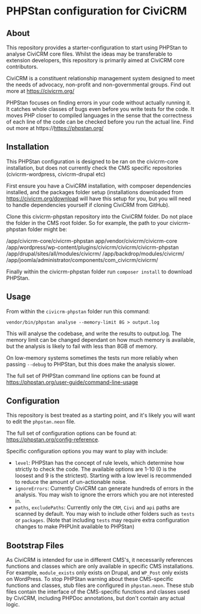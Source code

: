 PHPStan configuration for CiviCRM
=====================================

About
-----

This repository provides a starter-configuration to start using PHPStan to analyse CiviCRM core files. Whilst the ideas may be transferable to extension developers, this repository is primarily aimed at CiviCRM core contributors.

CiviCRM is a constituent relationship management system designed to meet the needs of advocacy, non-profit and non-governmental groups.
Find out more at https://civicrm.org/

PHPStan focuses on finding errors in your code without actually running it. It catches whole classes of bugs even before you write tests for the code. It moves PHP closer to compiled languages in the sense that the correctness of each line of the code can be checked before you run the actual line.
Find out more at https://https://phpstan.org/

Installation
------------

This PHPStan configuration is designed to be ran on the civicrm-core installation, but does not currently check the CMS specific repositories (civicrm-wordpress, civicrm-drupal etc)

First ensure you have a CiviCRM installation, with composer dependencies installed, and the packages folder setup (installations downloaded from https://civicrm.org/download will have this setup for you, but you will need to handle dependencies yourself if cloning CiviCRM from GitHub).

Clone this civicrm-phpstan repository into the CiviCRM folder. Do not place the folder in the CMS root folder. So for example, the path to your  civicrm-phpstan folder might be:

/app/civicrm-core/civicrm-phpstan
app/vendor/civicrm/civicrm-core
/app/wordpress/wp-content/plugins/civicrm/civicrm/civicrm-phpstan
/app/drupal/sites/all/modules/civicrm/
/app/backdrop/modules/civicrm/
/app/joomla/administrator/components/com_civicrm/civicrm/

Finally within the civicrm-phpstan folder run `composer install` to download PHPStan.

Usage
-----

From within the `civicrm-phpstan` folder run this command:

```
vendor/bin/phpstan analyse --memory-limit 8G > output.log
```

This will analyse the codebase, and write the results to output.log. The memory limit can be changed dependant on how much memory is available, but the analysis is likely to fail with less than 8GB of memory.

On low-memory systems sometimes the tests run more reliably when passing `--debug` to PHPStan, but this does make the analysis slower.

The full set of PHPStan command line options can be found at https://phpstan.org/user-guide/command-line-usage

Configuration
-----

This repository is best treated as a starting point, and it's likely you will want to edit the `phpstan.neon` file.

The full set of configuration options can be found at: https://phpstan.org/config-reference.

Specific configuration options you may want to play with include:

 - `level`: PHPStan has the concept of rule levels, which determine how strictly to check the code. The available options are 1-10 (0 is the loosest and 9 is the strictest). Starting with a low level is recommended to reduce the amount of un-actionable noise.
 - `ignoreErrors`: Currently CiviCRM can generate hundreds of errors in the analysis. You may wish to ignore the errors which you are not interested in.
 - `paths`, `excludePaths`: Currently only the `CRM`, `Civi` and `api` paths are scanned by default. You may wish to include other folders such as `tests` or `packages`. (Note that including `tests` may require extra configuration changes to make PHPUnit available to PHPStan)

Bootstrap Files
-----

As CiviCRM is intended for use in different CMS's, it necessarily references functions and classes which are only available in specific CMS installations. For example, `module_exists` only exists on Drupal, and `WP_Post` only exists on WordPress. To stop PHPStan warning about these CMS-specific functions and classes, stub files are configured in `phpstan.neon`. These stub files contain the interface of the CMS-specific functions and classes used by CiviCRM, including PHPDoc annotations, but don't contain any actual logic.